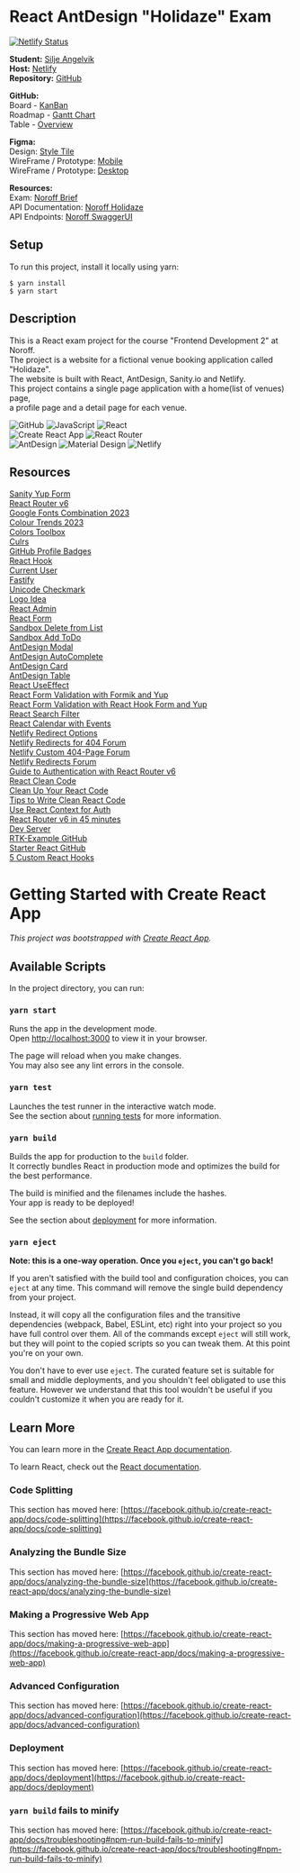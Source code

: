 # React AntDesign "Holidaze" Exam

[![Netlify Status](https://api.netlify.com/api/v1/badges/39caaf7a-be52-4896-87a3-0ecf29d801f8/deploy-status)](https://app.netlify.com/sites/exam-holidaze/deploys)

**Student:** [Silje Angelvik](https://github.com/siljeangelvik)    
**Host:** [Netlify](https://exam-holidaze.netlify.app/)  
**Repository:** [GitHub](https://github.com/siljeangelvik/react-antd-holidaze-exam)

**GitHub:**  
Board - [KanBan](https://github.com/users/siljeangelvik/projects/1/views/2)   
Roadmap - [Gantt Chart](https://github.com/users/siljeangelvik/projects/1/views/3)  
Table - [Overview](https://github.com/users/siljeangelvik/projects/1/views/4)

**Figma:**   
Design: [Style Tile](https://www.figma.com/file/0rgZXLdgoNZuJTmYoTV9MA/Holidaze-Venue-Manager-UI?type=design&node-id=30-1568&t=K92xt7vpIrkLTIzI-0)    
WireFrame / Prototype: [Mobile](https://www.figma.com/file/0rgZXLdgoNZuJTmYoTV9MA/Holidaze-Venue-Manager-UI?type=design&node-id=5-911&t=xkqBhFw0ewmxhreV-0)        
WireFrame / Prototype: [Desktop](https://www.figma.com/file/0rgZXLdgoNZuJTmYoTV9MA/Holidaze-Venue-Manager-UI?type=design&node-id=36-1086&t=i0IMM4amVObPEwpw-0)  

**Resources:**  
Exam: [Noroff Brief](https://content.noroff.dev/project-exam-2/brief.html)  
API Documentation:  [Noroff Holidaze](https://docs.noroff.dev/holidaze/venues)    
API Endpoints: [Noroff SwaggerUI](https://nf-api.onrender.com/docs/static/index.html#/)

## Setup
To run this project, install it locally using yarn:
    
    $ yarn install
    $ yarn start

## Description
This is a React exam project for the course "Frontend Development 2" at Noroff.   
The project is a website for a fictional venue booking application called "Holidaze".   
The website is built with React, AntDesign, Sanity.io and Netlify.   
This project contains a single page application with a home(list of venues) page,   
a profile page and a detail page for each venue.  

![GitHub](https://img.shields.io/badge/GitHub-181717.svg?style=for-the-badge&logo=GitHub&logoColor=white)
![JavaScript](https://img.shields.io/badge/JavaScript-F7DF1E.svg?style=for-the-badge&logo=JavaScript&logoColor=black)
![React](https://img.shields.io/badge/React-61DAFB.svg?style=for-the-badge&logo=React&logoColor=black)  
![Create React App](https://img.shields.io/badge/Create%20React%20App-09D3AC.svg?style=for-the-badge&logo=Create-React-App&logoColor=white)
![React Router](https://img.shields.io/badge/React%20Router-CA4245.svg?style=for-the-badge&logo=React-Router&logoColor=white)  
![AntDesign](https://img.shields.io/badge/Ant%20Design-0170FE.svg?style=for-the-badge&logo=Ant-Design&logoColor=white)
![Material Design](https://img.shields.io/badge/MUI-007FFF.svg?style=for-the-badge&logo=MUI&logoColor=white)
![Netlify](https://img.shields.io/badge/Netlify-00C7B7.svg?style=for-the-badge&logo=Netlify&logoColor=white)

## Resources
[Sanity Yup Form](https://www.sanity.io/guides/form-validation-with-npm-yup)  
[React Router v6](https://www.youtube.com/watch?v=Ul3y1LXxzdU)  
[Google Fonts Combination 2023](https://puzzlepiecesmarketing.com/blog/8-best-google-font-combinations-2022/)    
[Colour Trends 2023](https://www.google.com/url?sa=t&rct=j&q=&esrc=s&source=web&cd=&cad=rja&uact=8&ved=2ahUKEwjA597Vjtv-AhUpRfEDHZQ4CIYQFnoECBUQAw&url=https%3A%2F%2Fwww.gira.com%2Fen%2Fen%2Fg-pulse-magazine%2Finterior-ideas%2Fnew-year-new-colours&usg=AOvVaw2Z8mwQ0kgnWdgpLTQpSMdL)    
[Colors Toolbox](https://uxpro.cc/toolbox/visual-design/colors/)    
[Culrs](https://culrs.com/#/tetradic)    
[GitHub Profile Badges](https://home.aveek.io/GitHub-Profile-Badges/)  
[React Hook](https://docs.noroff.dev/holidaze/venues)  
[Current User](https://www.back4app.com/docs/react/working-with-users/get-current-user-react)  
[Fastify](https://github.com/fastify/fastify-jwt)  
[Unicode Checkmark](https://www.compart.com/en/unicode/U+2713)  
[Logo Idea](https://www.youtube.com/watch?v=NCaP15N3g4s)  
[React Admin](https://marmelab.com/react-admin/Edit.html)  
[React Form](https://www.youtube.com/watch?v=JX36ga1O6xo)  
[Sandbox Delete from List](https://codesandbox.io/embed/n43z9w3o0?codemirror=1)  
[Sandbox Add ToDo](https://codesandbox.io/embed/build-a-todo-app-with-react-cc4l8?codemirror=1)  
[AntDesign Modal](https://3x.ant.design/components/modal/)  
[AntDesign AutoComplete](https://3x.ant.design/components/auto-complete/)  
[AntDesign Card](https://3x.ant.design/components/card/)  
[AntDesign Table](https://3x.ant.design/components/table/)  
[React UseEffect](https://legacy.reactjs.org/docs/hooks-effect.html)  
[React Form Validation with Formik and Yup](https://www.smashingmagazine.com/2020/10/react-validation-formik-yup/)    
[React Form Validation with React Hook Form and Yup](https://dev.to/franciscomendes10866/react-form-validation-with-react-hook-form-and-yup-4a98)  
[React Search Filter](https://contactmentor.com/build-reactjs-search-filter/)  
[React Calendar with Events](https://contactmentor.com/create-reactjs-calendar-events/)  
[Netlify Redirect Options](https://docs.netlify.com/routing/redirects/redirect-options/#custom-404-page-handling)  
[Netlify Redirects for 404 Forum](https://answers.netlify.com/t/redirects-for-404s-with-role-based-access-control/31353)  
[Netlify Custom 404-Page Forum](https://answers.netlify.com/t/i-have-a-custom-404-page-in-react-app-but-its-not-rendering-insteand-its-showing-netlify-404-page/88848)   
[Netlify Redirects Forum](https://answers.netlify.com/t/support-guide-i-ve-deployed-my-site-but-i-still-see-page-not-found/125?utm_source=404page&utm_campaign=community_tracking)  
[Guide to Authentication with React Router v6](https://blog.logrocket.com/complete-guide-authentication-with-react-router-v6/)  
[React Clean Code](https://dev.to/thawkin3/react-clean-code-simple-ways-to-write-better-and-cleaner-code-2loa)  
[Clean Up Your React Code](https://javascript.plainenglish.io/clean-up-your-react-code-63992a82d8e7)  
[Tips to Write Clean React Code](https://javascript.plainenglish.io/6-important-tips-to-write-clean-react-code-5ef29d6a73a6)  
[Use React Context for Auth](https://dev.to/dayvster/use-react-context-for-auth-288g)  
[React Router v6 in 45 minutes](https://www.youtube.com/watch?v=Ul3y1LXxzdU)  
[Dev Server](https://webpack.js.org/configuration/dev-server/)  
[RTK-Example GitHub](https://github.com/jonfossheim/RTK-Example/tree/main/src/pages)  
[Starter React GitHub](https://github.com/jonfossheim/starter-react/blob/main/package.json)  
[5 Custom React Hooks](https://www.youtube.com/watch?v=0c6znExIqRw)  

# Getting Started with Create React App

_This project was bootstrapped with [Create React App](https://github.com/facebook/create-react-app)._

## Available Scripts

In the project directory, you can run:

### `yarn start`

Runs the app in the development mode.\
Open [http://localhost:3000](http://localhost:3000) to view it in your browser.

The page will reload when you make changes.\
You may also see any lint errors in the console.

### `yarn test`

Launches the test runner in the interactive watch mode.\
See the section about [running tests](https://facebook.github.io/create-react-app/docs/running-tests) for more information.

### `yarn build`

Builds the app for production to the `build` folder.\
It correctly bundles React in production mode and optimizes the build for the best performance.

The build is minified and the filenames include the hashes.\
Your app is ready to be deployed!

See the section about [deployment](https://facebook.github.io/create-react-app/docs/deployment) for more information.

### `yarn eject`

**Note: this is a one-way operation. Once you `eject`, you can't go back!**

If you aren't satisfied with the build tool and configuration choices, you can `eject` at any time. This command will remove the single build dependency from your project.

Instead, it will copy all the configuration files and the transitive dependencies (webpack, Babel, ESLint, etc) right into your project so you have full control over them. All of the commands except `eject` will still work, but they will point to the copied scripts so you can tweak them. At this point you're on your own.

You don't have to ever use `eject`. The curated feature set is suitable for small and middle deployments, and you shouldn't feel obligated to use this feature. However we understand that this tool wouldn't be useful if you couldn't customize it when you are ready for it.

## Learn More

You can learn more in the [Create React App documentation](https://facebook.github.io/create-react-app/docs/getting-started).

To learn React, check out the [React documentation](https://reactjs.org/).

### Code Splitting

This section has moved here: [https://facebook.github.io/create-react-app/docs/code-splitting](https://facebook.github.io/create-react-app/docs/code-splitting)

### Analyzing the Bundle Size

This section has moved here: [https://facebook.github.io/create-react-app/docs/analyzing-the-bundle-size](https://facebook.github.io/create-react-app/docs/analyzing-the-bundle-size)

### Making a Progressive Web App

This section has moved here: [https://facebook.github.io/create-react-app/docs/making-a-progressive-web-app](https://facebook.github.io/create-react-app/docs/making-a-progressive-web-app)

### Advanced Configuration

This section has moved here: [https://facebook.github.io/create-react-app/docs/advanced-configuration](https://facebook.github.io/create-react-app/docs/advanced-configuration)

### Deployment

This section has moved here: [https://facebook.github.io/create-react-app/docs/deployment](https://facebook.github.io/create-react-app/docs/deployment)

### `yarn build` fails to minify

This section has moved here: [https://facebook.github.io/create-react-app/docs/troubleshooting#npm-run-build-fails-to-minify](https://facebook.github.io/create-react-app/docs/troubleshooting#npm-run-build-fails-to-minify)
